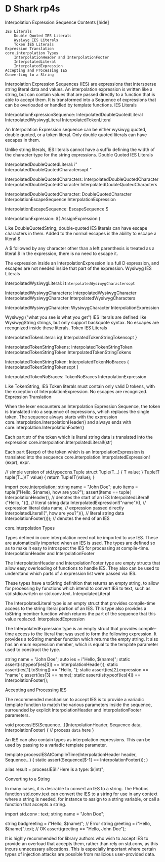 # D Shark rp4s
Interpolation Expression Sequence
Contents [hide]

    IES Literals
        Double Quoted IES Literals
        Wysiwyg IES Literals
        Token IES Literals
    Expression Translation
    core.interpolation Types
        InterpolationHeader and InterpolationFooter
        InterpolatedLiteral
        InterpolatedExpression
    Accepting and Processing IES
    Converting to a String

Interpolation Expression Sequences (IES) are expressions that intersperse string literal data and values. An interpolation expression is written like a string, but can contain values that are passed directly to a function that is able to accept them. It is transformed into a Sequence of expressions that can be overloaded or handled by template functions.
IES Literals

InterpolationExpressionSequence:
    InterpolatedDoubleQuotedLiteral
    InterpolatedWysiwygLiteral
    InterpolatedTokenLiteral

An Interpolation Expression sequence can be either wysiwyg quoted, double quoted, or a token literal. Only double quoted literals can have escapes in them.

Unlike string literals, IES literals cannot have a suffix defining the width of the character type for the string expressions.
Double Quoted IES Literals

InterpolatedDoubleQuotedLiteral:
    i" InterpolatedDoubleQuotedCharactersopt "

InterpolatedDoubleQuotedCharacters:
    InterpolatedDoubleQuotedCharacter
    InterpolatedDoubleQuotedCharacter InterpolatedDoubleQuotedCharacters

InterpolatedDoubleQuotedCharacter:
    DoubleQuotedCharacter
    InterpolationEscapeSequence
    InterpolationExpression

InterpolationEscapeSequence:
    EscapeSequence
    \$

InterpolationExpression:
    $( AssignExpression )

Like DoubleQuotedString, double-quoted IES literals can have escape characters in them. Added to the normal escapes is the ability to escape a literal $

A $ followed by any character other than a left parenthesis is treated as a literal $ in the expression, there is no need to escape it.

The expression inside an InterpolationExpression is a full D expression, and escapes are not needed inside that part of the expression.
Wysiwyg IES Literals

InterpolatedWysiwygLiteral:
    i` InterpolatedWysiwygCharactersopt `

InterpolatedWysiwygCharacters:
    InterpolatedWysiwygCharacter
    InterpolatedWysiwygCharacter InterpolatedWysiwygCharacters

InterpolatedWysiwygCharacter:
    WysiwygCharacter
    InterpolationExpression

Wysiwyg ("what you see is what you get") IES literals are defined like WysiwygString strings, but only support backquote syntax. No escapes are recognized inside these literals.
Token IES Literals

InterpolatedTokenLiteral:
    iq{ InterpolatedTokenStringTokensopt }

InterpolatedTokenStringTokens:
    InterpolatedTokenStringToken
    InterpolatedTokenStringToken InterpolatedTokenStringTokens

InterpolatedTokenStringToken:
    InterpolatedTokenNoBraces
    { InterpolatedTokenStringTokensopt }

InterpolatedTokenNoBraces:
    TokenNoBraces
    InterpolationExpression

Like TokenString, IES Token literals must contain only valid D tokens, with the exception of InterpolationExpression. No escapes are recognized.
Expression Translation

When the lexer encounters an Interpolation Expression Sequence, the token is translated into a sequence of expressions, which replaces the single token. The sequence always starts with the expression core.interpolation.InterpolationHeader() and always ends with core.interpolation.InterpolationFooter()

Each part str of the token which is literal string data is translated into the expression core.interpolation.InterpolatedLiteral!(str)

Each part $(expr) of the token which is an InterpolationExpression is translated into the sequence core.interpolation.InterpolatedExpression!(expr), expr.

// simple version of std.typecons.Tuple
struct Tuple(T...) { T value; }
Tuple!T tuple(T...)(T value) { return Tuple!T(value); }

import core.interpolation;
string name = "John Doe";
auto items = tuple(i"Hello, $(name), how are you?");
assert(items == tuple(
    InterpolationHeader(),                       // denotes the start of an IES
    InterpolatedLiteral!("Hello, ")(),           // literal string data
    InterpolatedExpression!("name")(),           // expression literal data
    name,                                        // expression passed directly
    InterpolatedLiteral!(", how are you?")(),    // literal string data
    InterpolationFooter()));                     // denotes the end of an IES

core.interpolation Types

Types defined in core.interpolation need not be imported to use IES. These are automatically imported when an IES is used. The types are defined so as to make it easy to introspect the IES for processing at compile-time.
InterpolationHeader and InterpolationFooter

The InterpolationHeader and InterpolationFooter type are empty structs that allow easy overloading of functions to handle IES. They also can be used to understand which parts of a expression list were passed via IES.

These types have a toString definition that returns an empty string, to allow for processing by functions which intend to convert IES to text, such as std.stdio.writeln or std.conv.text.
InterpolatedLiteral

The InterpolatedLiteral type is an empty struct that provides compile-time access to the string literal portion of an IES. This type also provides a toString member function which returns the part of the sequence that this value replaced.
InterpolatedExpression

The InterpolatedExpression type is an empty struct that provides compile-time access to the literal that was used to form the following expression. It provides a toString member function which returns the empty string. It also has an enum expression member, which is equal to the template parameter used to construct the type.

string name = "John Doe";
auto ies = i"Hello, $(name)";
static assert(is(typeof(ies[0]) == InterpolationHeader));
static assert(ies[1].toString() == "Hello, ");
static assert(ies[2].expression == "name");
assert(ies[3] == name);
static assert(is(typeof(ies[4]) == InterpolationFooter));

Accepting and Processing IES

The recommended mechanism to accept IES is to provide a variadic template function to match the various parameters inside the sequence, surrounded by explicit InterpolationHeader and InterpolationFooter parameters.

void processIES(Sequence...)(InterpolationHeader, Sequence data, InterpolationFooter)
{
    // process `data` here
}

An IES can also contain types as interpolation expressions. This can be used by passing to a variadic template parameter.

template processIESAtCompileTime(InterpolationHeader header, Sequence...)
{
    static assert(Sequence[$-1] == InterpolationFooter());
}

alias result = processIES!i"Here is a type: $(int)";

Converting to a String

In many cases, it is desirable to convert an IES to a string. The Phobos function std.conv.text can convert the IES to a string for use in any context where a string is needed, for instance to assign to a string variable, or call a function that accepts a string.

import std.conv : text;
string name = "John Doe";

string badgreeting = i"Hello, $(name)"; // Error
string greeting = i"Hello, $(name)".text; // OK
assert(greeting == "Hello, John Doe");

It is highly recommended for library authors who wish to accept IES to provide an overload that accepts them, rather than rely on std.conv, as this incurs unnecessary allocations. This is especially important where certain types of injection attacks are possible from malicious user-provided data.
